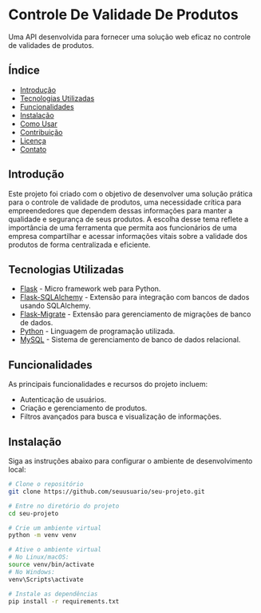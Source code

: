 # Controle De Validade De Produtos

Uma API desenvolvida para fornecer uma solução web eficaz no controle de validades de produtos.

## Índice

- [Introdução](#introdução)
- [Tecnologias Utilizadas](#tecnologias-utilizadas)
- [Funcionalidades](#funcionalidades)
- [Instalação](#instalação)
- [Como Usar](#como-usar)
- [Contribuição](#contribuição)
- [Licença](#licença)
- [Contato](#contato)

## Introdução

Este projeto foi criado com o objetivo de desenvolver uma solução prática para o controle de validade de produtos, uma necessidade crítica para empreendedores que dependem dessas informações para manter a qualidade e segurança de seus produtos. A escolha desse tema reflete a importância de uma ferramenta que permita aos funcionários de uma empresa compartilhar e acessar informações vitais sobre a validade dos produtos de forma centralizada e eficiente.

## Tecnologias Utilizadas

- [Flask](https://flask.palletsprojects.com) - Micro framework web para Python.
- [Flask-SQLAlchemy](https://flask-sqlalchemy.palletsprojects.com) - Extensão para integração com bancos de dados usando SQLAlchemy.
- [Flask-Migrate](https://flask-migrate.readthedocs.io/en/latest/) - Extensão para gerenciamento de migrações de banco de dados.
- [Python](https://www.python.org) - Linguagem de programação utilizada.
- [MySQL](https://www.mysql.com) - Sistema de gerenciamento de banco de dados relacional.

## Funcionalidades

As principais funcionalidades e recursos do projeto incluem:

- Autenticação de usuários.
- Criação e gerenciamento de produtos.
- Filtros avançados para busca e visualização de informações.

## Instalação

Siga as instruções abaixo para configurar o ambiente de desenvolvimento local:

```bash
# Clone o repositório
git clone https://github.com/seuusuario/seu-projeto.git

# Entre no diretório do projeto
cd seu-projeto

# Crie um ambiente virtual
python -m venv venv

# Ative o ambiente virtual
# No Linux/macOS:
source venv/bin/activate
# No Windows:
venv\Scripts\activate

# Instale as dependências
pip install -r requirements.txt
